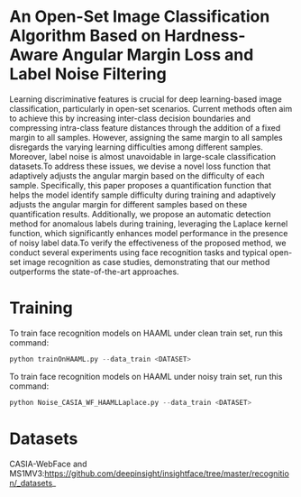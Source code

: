 # An Open-Set Image Classification Algorithm Based on Hardness-Aware Angular Margin Loss and Label Noise Filtering
Learning discriminative features is crucial for deep learning-based image classification, particularly in open-set scenarios. Current methods often aim to achieve this by increasing inter-class decision boundaries and compressing intra-class feature distances through the addition of a fixed margin to all samples.  However, assigning the same margin to all samples disregards the varying learning difficulties among different samples. Moreover, label noise is almost unavoidable in large-scale classification datasets.To address these issues, we devise a novel loss function that adaptively adjusts the angular margin based on the difficulty of each sample. Specifically, this paper proposes a quantification function that helps the model identify sample difficulty during training and adaptively adjusts the angular margin for different samples based on these quantification results. Additionally, we propose an automatic detection method for anomalous labels during training, leveraging the Laplace kernel function, which significantly enhances model performance in the presence of noisy label data.To verify the effectiveness of the proposed method, we conduct several experiments using face recognition tasks and typical open-set image recognition as case studies, demonstrating that our method outperforms the state-of-the-art approaches.

# Training
To train face recognition models on HAAML under clean train set, run this command:
```python
python trainOnHAAML.py --data_train <DATASET>
```
To train face recognition models on HAAML under noisy train set, run this command:
```python
python Noise_CASIA_WF_HAAMLLaplace.py --data_train <DATASET>
```
# Datasets
CASIA-WebFace and MS1MV3:https://github.com/deepinsight/insightface/tree/master/recognition/_datasets_

